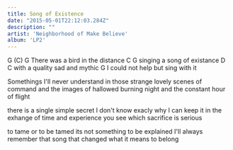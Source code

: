```yaml
---
title: Song of Existence
date: "2015-05-01T22:12:03.284Z"
description: ""
artist: 'Neighborhood of Make Believe'
album: 'LP2'
---
```


 G               (C)      G
 There was a bird in the distance
           C          G
 singing a song of existance
        D               C
 with a quality sad and mythic
                          G
 I could not help but sing with it

 Somethings I'll never understand
 in those strange lovely scenes of command
 and the images of hallowed burning night
 and the constant hour of flight

 there is a single simple secret
 I don't know exacly why I can keep it
 in the exhange of time and experience
 you see which sacrifice is serious

 to tame or to be tamed
 its not something to be explained
 I'll always remember that song
 that changed what it means to belong

